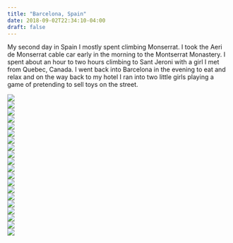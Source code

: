 ```yaml
---
title: "Barcelona, Spain"
date: 2018-09-02T22:34:10-04:00
draft: false
---
```


<link href="/styles/common.css" rel="stylesheet">

<div class="content-shadow-container center-title-container">
    <p>My second day in Spain I mostly spent climbing Monserrat. I took the Aeri de Monserrat cable car early in the morning
    to the Montserrat Monastery. I spent about an hour to two hours climbing to Sant Jeroni with a girl I met from Quebec, Canada.
    I went back into Barcelona in the evening to eat and relax and on the way back to my hotel I ran into two little girls
    playing a game of pretending to sell toys on the street.</p>
</div>

<div class="content-shadow-container">
    <a href="https://imagizer.imageshack.com/v2/640x480q90/924/YnQTqN.jpg" target="_blank">
        <img src="https://imagizer.imageshack.com/v2/640x480q90/924/YnQTqN.jpg"/>
    </a>
</div>

<div class="content-shadow-container">
    <a href="https://imagizer.imageshack.com/v2/640x480q90/921/3xDfTQ.jpg" target="_blank">
        <img src="https://imagizer.imageshack.com/v2/640x480q90/921/3xDfTQ.jpg"/>
    </a>
</div>

<div class="content-shadow-container">
    <a href="https://imagizer.imageshack.com/v2/640x480q90/923/sD6tui.jpg" target="_blank">
        <img src="https://imagizer.imageshack.com/v2/640x480q90/923/sD6tui.jpg"/>
    </a>
</div>

<div class="content-shadow-container">
    <a href="https://imagizer.imageshack.com/v2/640x480q90/922/gsPnav.jpg" target="_blank">
        <img src="https://imagizer.imageshack.com/v2/640x480q90/922/gsPnav.jpg"/>
    </a>
</div>

<div class="content-shadow-container">
    <a href="https://imagizer.imageshack.com/v2/640x480q90/924/eccMbM.jpg" target="_blank">
        <img src="https://imagizer.imageshack.com/v2/640x480q90/924/eccMbM.jpg"/>
    </a>
</div>

<div class="content-shadow-container">
    <a href="https://imagizer.imageshack.com/v2/640x480q90/921/KFkgxH.jpg" target="_blank">
        <img src="https://imagizer.imageshack.com/v2/640x480q90/921/KFkgxH.jpg"/>
    </a>
</div>

<div class="content-shadow-container">
    <a href="https://imagizer.imageshack.com/v2/640x480q90/922/yuLvHO.jpg" target="_blank">
        <img src="https://imagizer.imageshack.com/v2/640x480q90/922/yuLvHO.jpg"/>
    </a>
</div>

<div class="content-shadow-container">
    <a href="https://imagizer.imageshack.com/v2/640x480q90/924/1wZyXq.jpg" target="_blank">
        <img src="https://imagizer.imageshack.com/v2/640x480q90/924/1wZyXq.jpg"/>
    </a>
</div>

<div class="content-shadow-container">
    <a href="https://imagizer.imageshack.com/v2/640x480q90/923/PguMcr.jpg" target="_blank">
        <img src="https://imagizer.imageshack.com/v2/640x480q90/923/PguMcr.jpg"/>
    </a>
</div>

<div class="content-shadow-container">
    <a href="https://imagizer.imageshack.com/v2/640x480q90/921/gYAWL2.jpg" target="_blank">
        <img src="https://imagizer.imageshack.com/v2/640x480q90/921/gYAWL2.jpg"/>
    </a>
</div>

<div class="content-shadow-container">
    <a href="https://imagizer.imageshack.com/v2/640x480q90/923/bfgLdm.jpg" target="_blank">
        <img src="https://imagizer.imageshack.com/v2/640x480q90/923/bfgLdm.jpg"/>
    </a>
</div>

<div class="content-shadow-container">
    <a href="https://imagizer.imageshack.com/v2/640x480q90/923/7K3LDQ.jpg" target="_blank">
        <img src="https://imagizer.imageshack.com/v2/640x480q90/923/7K3LDQ.jpg"/>
    </a>
</div>

<div class="content-shadow-container">
    <a href="https://imagizer.imageshack.com/v2/640x480q90/922/PLf1YM.jpg" target="_blank">
        <img src="https://imagizer.imageshack.com/v2/640x480q90/922/PLf1YM.jpg"/>
    </a>
</div>

<div class="content-shadow-container">
    <a href="https://imagizer.imageshack.com/v2/640x480q90/921/F8CCPb.jpg" target="_blank">
        <img src="https://imagizer.imageshack.com/v2/640x480q90/921/F8CCPb.jpg"/>
    </a>
</div>

<div class="content-long-shadow-container">
    <a href="https://imagizer.imageshack.com/v2/640x480q90/924/o5Qrzd.jpg" target="_blank">
        <img src="https://imagizer.imageshack.com/v2/640x480q90/924/o5Qrzd.jpg"/>
    </a>
</div>

<div class="content-long-shadow-container">
    <a href="https://imagizer.imageshack.com/v2/640x480q90/924/DYzZJP.jpg" target="_blank">
        <img src="https://imagizer.imageshack.com/v2/640x480q90/924/DYzZJP.jpg"/>
    </a>
</div>

<div class="content-shadow-container">
    <a href="https://imagizer.imageshack.com/v2/640x480q90/924/Z7MeAj.jpg" target="_blank">
        <img src="https://imagizer.imageshack.com/v2/640x480q90/924/Z7MeAj.jpg"/>
    </a>
</div>

<div class="content-shadow-container">
    <a href="https://imagizer.imageshack.com/v2/640x480q90/923/rMeARl.jpg" target="_blank">
        <img src="https://imagizer.imageshack.com/v2/640x480q90/923/rMeARl.jpg"/>
    </a>
</div>

<div class="content-shadow-container">
    <a href="https://imagizer.imageshack.com/v2/640x480q90/922/5NhS7a.jpg" target="_blank">
        <img src="https://imagizer.imageshack.com/v2/640x480q90/922/5NhS7a.jpg"/>
    </a>
</div>

<div class="content-long-shadow-container">
    <a href="https://imagizer.imageshack.com/v2/640x480q90/922/cdCofc.jpg" target="_blank">
        <img src="https://imagizer.imageshack.com/v2/640x480q90/922/cdCofc.jpg"/>
    </a>
</div>
